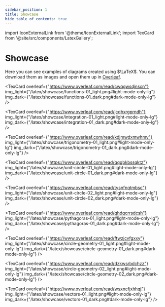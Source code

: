 ```yaml
---
sidebar_position: 1
title: Showcase
hide_table_of_contents: true
---
```


import IconExternalLink from '@theme/IconExternalLink';
import TexCard from '@site/src/components/LatexGallery';

# Showcase

Here you can see examples of diagrams created using $\LaTeX$. You can download them as images and open them up in <a href="https://www.overleaf.com/"><nobr>Overleaf<IconExternalLink /></nobr></a>.

<div class="showcase">

<TexCard
overleaf={"https://www.overleaf.com/read/cwqgwsdjnscn"}
img_light={"/latex/showcase/functions-01_light.png#light-mode-only-lg"}
img_dark={"/latex/showcase/functions-01_dark.png#dark-mode-only-lg"}
/>

<TexCard
overleaf={"https://www.overleaf.com/read/jcqhxrgprndh"}
img_light={"/latex/showcase/integration-01_light.png#light-mode-only-lg"}
img_dark={"/latex/showcase/integration-01_dark.png#dark-mode-only-lg"}
/>

<TexCard
overleaf={"https://www.overleaf.com/read/xdjmwdxmwhmv"}
img_light={"/latex/showcase/trigonometry-01_light.png#light-mode-only-lg"}
img_dark={"/latex/showcase/trigonometry-01_dark.png#dark-mode-only-lg"}
/>

<TexCard
overleaf={"https://www.overleaf.com/read/qqgbkbssqktz"}
img_light={"/latex/showcase/unit-circle-01_light.png#light-mode-only-lg"}
img_dark={"/latex/showcase/unit-circle-01_dark.png#dark-mode-only-lg"}
/>

<TexCard
overleaf={"https://www.overleaf.com/read/tysnfnqtmbsc"}
img_light={"/latex/showcase/unit-circle-02_light.png#light-mode-only-lg"}
img_dark={"/latex/showcase/unit-circle-02_dark.png#dark-mode-only-lg"}
/>

<TexCard
overleaf={"https://www.overleaf.com/read/qhdqcrrsdcsh"}
img_light={"/latex/showcase/pythagoras-01_light.png#light-mode-only-lg"}
img_dark={"/latex/showcase/pythagoras-01_dark.png#dark-mode-only-lg"}
/>

<TexCard
overleaf={"https://www.overleaf.com/read/ftwzjcvfgxxy"}
img_light={"/latex/showcase/circle-geometry-01_light.png#light-mode-only-lg"}
img_dark={"/latex/showcase/circle-geometry-01_dark.png#dark-mode-only-lg"}
/>

<TexCard
overleaf={"https://www.overleaf.com/read/dzkwsrbdchzz"}
img_light={"/latex/showcase/circle-geometry-02_light.png#light-mode-only-lg"}
img_dark={"/latex/showcase/circle-geometry-02_dark.png#dark-mode-only-lg"}
/>

<TexCard
overleaf={"https://www.overleaf.com/read/wsxncfjxhhqj"}
img_light={"/latex/showcase/vectors-01_light.png#light-mode-only-lg"}
img_dark={"/latex/showcase/vectors-01_dark.png#dark-mode-only-lg"}
/>

</div>
